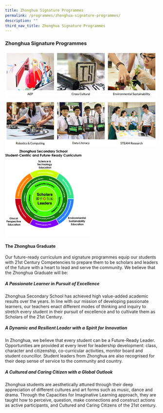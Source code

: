 ```yaml
---
title: Zhonghua Signature Programmes
permalink: /programmes/zhonghua-signature-programmes/
description: ""
third_nav_title: Zhonghua Signature Programmes
---
```

### **Zhonghua Signature Programmes**

<p><a href="https://www.zhonghuasec.moe.edu.sg/programmes/zhonghua-signature-programmes/aep/">
<img style="width:33%" src="/images/zsp1.jpg" align=left>
</a></p>	

<p><a href="https://www.zhonghuasec.moe.edu.sg/programmes/zhonghua-signature-programmes/cross-cultural-programme/">
<img style="width:33%" src="/images/zsp2.jpg" align=left>
</a></p>	

<p><a href="https://www.zhonghuasec.moe.edu.sg/programmes/zhonghua-signature-programmes/environmental-sustainability-programme/">
<img style="width:33%" src="/images/zsp3.jpg" align=left>
</a></p>	

<br clear="left">

<p><a href="https://www.zhonghuasec.moe.edu.sg/programmes/zhonghua-signature-programmes/robotics-and-computing-programme/">
<img style="width:33%" src="/images/zsp4.jpg" align=left>
</a></p>	

<p><a href="https://www.zhonghuasec.moe.edu.sg/programmes/zhonghua-signature-programmes/data-literacy-programme/">
<img style="width:33%" src="/images/zsp5.jpg" align=left>
</a></p>	

<p><a href="https://www.zhonghuasec.moe.edu.sg/programmes/zhonghua-signature-programmes/steam-research/">
<img style="width:33%" src="/images/zsp6.jpg" align=left>
</a></p>	

<br clear="left">

<img style="width:55%" src="/images/zsp7.jpg">

#### **The Zhonghua Graduate**
Our future-ready curriculum and signature programmes equip our students with 21st Century Competencies to prepare them to be scholars and leaders of the future with a heart to lead and serve the community. We believe that the Zhonghua Graduate will be:

##### **A Passionate Learner in Pursuit of Excellence**
Zhonghua Secondary School has achieved high value-added academic results over the years. In line with our mission of developing passionate learners, our teachers enact different modes of thinking and inquiry to stretch every student in their pursuit of excellence and to cultivate them as Scholars of the 21st Century.

##### **A Dynamic and Resilient Leader with a Spirit for Innovation**
In Zhonghua, we believe that every student can be a Future-Ready Leader. Opportunities are provided at every level for leadership development: class, character and citizenship, co-curricular activities, monitor board and student councillor. Student leaders from Zhonghua are also recognised for their deep sense of service to the community and country.

##### **A Cultured and Caring Citizen with a Global Outlook**
Zhonghua students are aesthetically attuned through their deep appreciation of different cultures and art forms such as music, dance and drama. Through the Capacities for Imaginative Learning approach, they are taught how to perceive, question, make connections and construct actions as active participants, and Cultured and Caring Citizens of the 21st century.